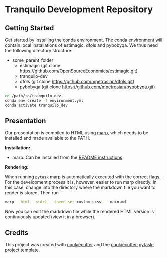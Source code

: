 # Tranquilo Development Repository

## Getting Started

Get started by installing the conda environment. The conda environment will contain
local installations of estimagic, dfols and pybobyqa. We thus need the following
directory structure:

- some_parent_folder
  - estimagic (git clone https://github.com/OpenSourceEconomics/estimagic.git)
  - tranquilo-dev
  - dfols (git clone https://github.com/mpetrosian/dfols.git)
  - pybobyqa (git clone https://github.com/mpetrosian/pybobyqa.git)



```bash
cd /path/to/tranquilo-dev
conda env create -f environment.yml
conda activate tranquilo_dev
```

## Presentation

Our presentation is compiled to HTML using [marp](https://marp.app/), which needs to be
installed and made available to the PATH.

**Installation:**

- marp: Can be installed from the
  [README instructions](https://github.com/marp-team/marp-cli)

**Rendering:**

When running `pytask` marp is automatically executed with the correct flags. For the
development process it is, however, easier to run marp directly. In this case, change
into the directory where the markdown file you want to render is stored. Then run

```bash
marp --html --watch --theme-set custom.scss -- main.md
```

Now you can edit the markdown file while the rendered HTML version is continuously
updated (view it in a browser).

## Credits

This project was created with [cookiecutter](https://github.com/audreyr/cookiecutter)
and the
[cookiecutter-pytask-project](https://github.com/pytask-dev/cookiecutter-pytask-project)
template.
